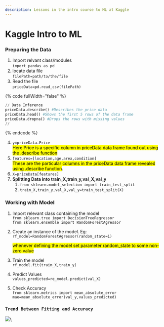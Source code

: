 ```yaml
---
description: Lessons in the intro course to ML at Kaggle
---
```


# Kaggle Intro to ML

### Preparing the Data

1. Import relvant class/modules\
   `import pandas as pd`
2. locate data file\
   `filePath=path/to/the/file`
3. Read the file\
   `priceData=pd.read_csv(filePath)`

{% code fullWidth="false" %}
```python
// Data Inference
priceData.describe() #Describes the price data
priceData.head() #Shows the first 5 rows of the data frame
priceData.dropna() #Drops the rows with missing values
//
```
{% endcode %}

4. `y=priceData.Price` \
   <mark style="background-color:yellow;">Here Price is a specific column in priceData data frame found out using the .describe function</mark>
5. `features=[location,age,area,condition]`\
   <mark style="background-color:yellow;">These are the particular columns in the priceData data frame revealed using .describe function</mark>.&#x20;
6. `X=priceData[features]`
7. **Splitting Data into train\_X,train\_y,val\_X,val\_y**
   1. `from sklearn.model_selection import train_test_split`
   2. `train_X,train_y,val_X,val_y=train_test_split(X)`



### Working with Model

1. Import relevant class containing the model\
   `from sklearn.tree import DecisionTreeRegressor`\
   `from sklearn.ensemble import RandomForestAgressor`
2.  Create an instance of the model. Eg: `rf_model=RandomForestAgressor(random_state=1)`

    <mark style="background-color:yellow;">whenever defining the model set parameter random\_state to some non-zero value</mark>
3. Train the model \
   `rf_model.fit(train_X,train_y)`
4. Predict Values\
   `values_predicted=re_model.predict(val_X)`
5. Check Accuracy\
   `from sklearn.metrics import mean_absolute_error`\
   `mae=mean_absolute_error(val_y,values_predicted)`

### `Trend Between Fitting and Accuracy`

![](../../.gitbook/assets/Screenshot\_20230913\_120131.png)\




